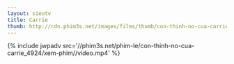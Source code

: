 ```yaml
---
layout: sieutv
title: Carrie
thumb: http://cdn.phim3s.net/images/films/thumb/con-thinh-no-cua-carrie-carrie-white-2013.jpg
---
```

{% include jwpadv src='//phim3s.net/phim-le/con-thinh-no-cua-carrie_4924/xem-phim//video.mp4' %}